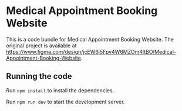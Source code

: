 
  # Medical Appointment Booking Website

  This is a code bundle for Medical Appointment Booking Website. The original project is available at https://www.figma.com/design/jcEW6i5Fpv4W6MZOm4ltBO/Medical-Appointment-Booking-Website.

  ## Running the code

  Run `npm install` to install the dependencies.

  Run `npm run dev` to start the development server.
  